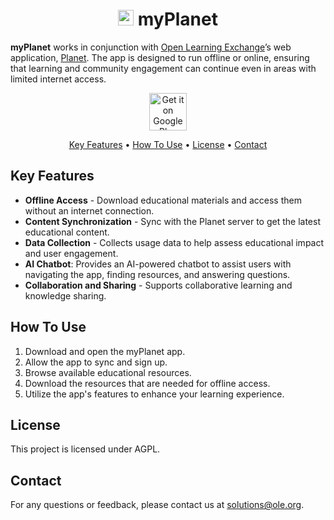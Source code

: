 <h1 align="center">
  <a href="https://play.google.com/store/apps/details?id=org.ole.planet.myplanet&hl=en"><img src="app/src/main/res/drawable/ole_logo.png" alt="myPlanet" height="25"></a>
  myPlanet
</h1>

**myPlanet** works in conjunction with [Open Learning Exchange](https://ole.org)’s web application, [Planet](https://github.com/open-learning-exchange/planet). The app is designed to run offline or online, ensuring that learning and community engagement can continue even in areas with limited internet access.

<p align="center">
 <a href="https://play.google.com/store/apps/details?id=org.ole.planet.myplanet&hl=en"><img src="https://play.google.com/intl/en_us/badges/images/generic/en-play-badge.png" alt="Get it on Google Play" height="60"></a>
</p>

<p align="center">
  <a href="#key-features">Key Features</a> •
  <a href="#how-to-use">How To Use</a> •
  <a href="#license">License</a> •
  <a href="#contact">Contact</a>
</p>

## Key Features

- **Offline Access** - Download educational materials and access them without an internet connection.
- **Content Synchronization** - Sync with the Planet server to get the latest educational content.
- **Data Collection** - Collects usage data to help assess educational impact and user engagement.
- **AI Chatbot**: Provides an AI-powered chatbot to assist users with navigating the app, finding resources, and answering questions.
- **Collaboration and Sharing** - Supports collaborative learning and knowledge sharing.

## How To Use

1. Download and open the myPlanet app.
2. Allow the app to sync and sign up.
3. Browse available educational resources.
4. Download the resources that are needed for offline access.
5. Utilize the app's features to enhance your learning experience.

## License

This project is licensed under AGPL.

## Contact

For any questions or feedback, please contact us at solutions@ole.org.
